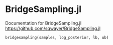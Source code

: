 # BridgeSampling.jl

Documentation for BridgeSampling.jl
https://github.com/sqwayer/BridgeSampling.jl

 ```@docs
 bridgesampling(samples, log_posterior, lb, ub)
 ```